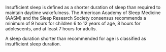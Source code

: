 Insufficient sleep is defined as a shorter duration of sleep than required to maintain daytime wakefulness. The American Academy of Sleep Medicine (AASM) and the Sleep Research Society consensus recommends a minimum of 9 hours for children 6 to 12 years of age, 8 hours for adolescents, and at least 7 hours for adults.

A sleep duration shorter than recommended for age is classified as insufficient sleep duration.